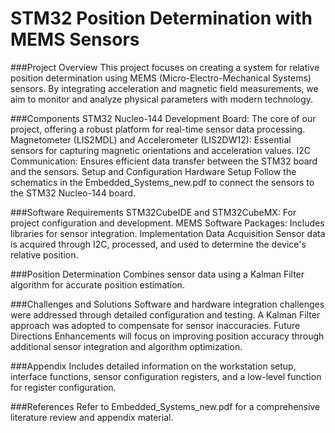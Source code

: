 # STM32 Position Determination with MEMS Sensors
###Project Overview
This project focuses on creating a system for relative position determination using MEMS (Micro-Electro-Mechanical Systems) sensors. By integrating acceleration and magnetic field measurements, we aim to monitor and analyze physical parameters with modern technology.

###Components
STM32 Nucleo-144 Development Board: The core of our project, offering a robust platform for real-time sensor data processing.
Magnetometer (LIS2MDL) and Accelerometer (LIS2DW12): Essential sensors for capturing magnetic orientations and acceleration values.
I2C Communication: Ensures efficient data transfer between the STM32 board and the sensors.
Setup and Configuration
Hardware Setup
Follow the schematics in the Embedded_Systems_new.pdf to connect the sensors to the STM32 Nucleo-144 board.

###Software Requirements
STM32CubeIDE and STM32CubeMX: For project configuration and development.
MEMS Software Packages: Includes libraries for sensor integration.
Implementation
Data Acquisition
Sensor data is acquired through I2C, processed, and used to determine the device's relative position.

###Position Determination
Combines sensor data using a Kalman Filter algorithm for accurate position estimation.

###Challenges and Solutions
Software and hardware integration challenges were addressed through detailed configuration and testing.
A Kalman Filter approach was adopted to compensate for sensor inaccuracies.
Future Directions
Enhancements will focus on improving position accuracy through additional sensor integration and algorithm optimization.

###Appendix
Includes detailed information on the workstation setup, interface functions, sensor configuration registers, and a low-level function for register configuration.

###References
Refer to Embedded_Systems_new.pdf for a comprehensive literature review and appendix material.




